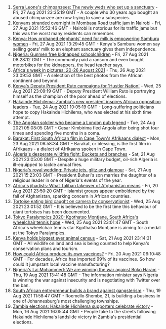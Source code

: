1. [Serra Leone's chimpanzees: The newly weds who set up a sanctuary](https://www.bbc.co.uk/news/world-africa-58303790?at_medium=RSS&at_campaign=KARANGA) - Fri, 27 Aug 2021 23:35:19 GMT - A couple who 30 years ago bought an abused chimpanzee are now trying to save a subspecies.
2. [Kenyans stranded overnight in Mombasa Road traffic jam in Nairobi](https://www.bbc.co.uk/news/world-africa-58357186?at_medium=RSS&at_campaign=KARANGA) - Fri, 27 Aug 2021 15:52:46 GMT - Nairobi is notorious for its traffic jams but this was the worst many residents can remember.
3. [Kenya: How orphaned elephants' need for milk is empowering Samburu women](https://www.bbc.co.uk/news/world-africa-58359322?at_medium=RSS&at_campaign=KARANGA) - Fri, 27 Aug 2021 13:29:45 GMT - Kenya's Samburu women say selling goats' milk to an elephant sanctuary gives them independence.
4. [Nigeria: Gunmen free kidnapped schoolchildren](https://www.bbc.co.uk/news/world-africa-58351793?at_medium=RSS&at_campaign=KARANGA) - Fri, 27 Aug 2021 08:28:12 GMT - The community paid a ransom and even bought motorbikes for the kidnappers, the head teacher says.
5. [Africa's week in pictures: 20-26 August 2021](https://www.bbc.co.uk/news/world-africa-58342301?at_medium=RSS&at_campaign=KARANGA) - Thu, 26 Aug 2021 23:09:53 GMT - A selection of the best photos from the African continent and beyond.
6. [Kenya's Deputy President Ruto campaigns for 'Hustler Nation'](https://www.bbc.co.uk/news/world-africa-58246207?at_medium=RSS&at_campaign=KARANGA) - Wed, 25 Aug 2021 23:09:19 GMT - Deputy President William Ruto is portraying himself as the champion of the poor ahead of elections.
7. [Hakainde Hichilema: Zambia's new president inspires African opposition leaders](https://www.bbc.co.uk/news/world-africa-58270973?at_medium=RSS&at_campaign=KARANGA) - Tue, 24 Aug 2021 10:05:19 GMT - Long-suffering politicians hope to copy Hakainde Hichilema, who was elected at his sixth time attempt.
8. [The Angolan soldier who became a London pub legend](https://www.bbc.co.uk/news/uk-58266180?at_medium=RSS&at_campaign=KARANGA) - Tue, 24 Aug 2021 05:08:05 GMT - Cesar Kimbirima fled Angola after being shot four times and spending five months in a coma.
9. [Barakat: First South African film in Cape Town's Afrikaans dialect](https://www.bbc.co.uk/news/world-africa-58189393?at_medium=RSS&at_campaign=KARANGA) - Mon, 23 Aug 2021 06:58:34 GMT - Barakat, or blessing, is the first film in Afrikaaps - a dialect of Afrikaans spoken in Cape Town.
10. [Algeria's desperate wildfire fight: Buckets and branches](https://www.bbc.co.uk/news/world-africa-58269789?at_medium=RSS&at_campaign=KARANGA) - Sat, 21 Aug 2021 23:05:00 GMT - Despite a huge military budget, oil-rich Algeria is ill-equipped to tackle annual fires.
11. [Nigeria's royal wedding: Private jets, glitz and glamour](https://www.bbc.co.uk/news/world-africa-58291132?at_medium=RSS&at_campaign=KARANGA) - Sat, 21 Aug 2021 15:23:03 GMT - President Buhari's son marries the daughter of a religious leader in one of Nigeria's events of the year.
12. [Africa's jihadists: What Taliban takeover of Afghanistan means](https://www.bbc.co.uk/news/world-africa-58279439?at_medium=RSS&at_campaign=KARANGA) - Fri, 20 Aug 2021 23:50:20 GMT - Islamist groups appear emboldened by the fall of Afghanistan, sparking concern in African countries.
13. [Tortoise eating bird caught on camera by conservationist](https://www.bbc.co.uk/news/science-environment-58337369?at_medium=RSS&at_campaign=KARANGA) - Wed, 25 Aug 2021 23:01:52 GMT - It is believed to be the first time this behaviour of giant tortoises has been documented.
14. [Tokyo Paralympics 2020: Kgothatso Montjane, South Africa's wheelchair tennis hope](https://www.bbc.co.uk/sport/av/africa/58333522?at_medium=RSS&at_campaign=KARANGA) - Wed, 25 Aug 2021 23:01:47 GMT - South Africa's wheelchair tennis star Kgothatso Montjane is aiming for a medal at the Tokyo Paralympics.
15. [Kenya holds biggest ever animal census](https://www.bbc.co.uk/news/world-africa-58281212?at_medium=RSS&at_campaign=KARANGA) - Sat, 21 Aug 2021 23:14:31 GMT - All wildlife on land and sea is being counted to help Kenya's conservation plans and tourism.
16. [How could Africa produce its own vaccines?](https://www.bbc.co.uk/news/world-africa-58270986?at_medium=RSS&at_campaign=KARANGA) - Fri, 20 Aug 2021 06:10:48 GMT - For decades, Africa has imported 99% of its vaccines. So how could it jumpstart local vaccine manufacturing?
17. [Nigeria's Lai Mohammed: We are winning the war against Boko Haram](https://www.bbc.co.uk/news/world-africa-58270983?at_medium=RSS&at_campaign=KARANGA) - Thu, 19 Aug 2021 13:41:48 GMT - The information minister says Nigeria is winning the war against insecurity and is negotiating with Twitter over the ban.
18. [South African entrepreneur builds a brand against gangsterism](https://www.bbc.co.uk/news/world-africa-58267814?at_medium=RSS&at_campaign=KARANGA) - Thu, 19 Aug 2021 11:58:47 GMT - Roemello Shembe, 21, is building a business in one of Johannesburg’s most challenging townships.
19. [Zambia elections: Hakainde Hichilema supporters celebrate victory](https://www.bbc.co.uk/news/world-africa-58236586?at_medium=RSS&at_campaign=KARANGA) - Mon, 16 Aug 2021 16:05:44 GMT - People take to the streets following Hakainde Hichilema's landslide victory in Zambia's presidential elections.
